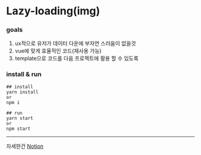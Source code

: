 # Lazy-loading(img)
### goals
1. ux적으로 유저가 데이터 다운에 부자연 스러움이 없을것
2. vue에 맞게 효율적인 코드(재사용 가능)
3. template으로 코드를 다음 프로젝트에 활용 할 수 있도록
### install & run
```node
## install
yarn install
or
npm i

## run
yarn start
or
npm start
```
---
자세한건 [Notion][node-link]

[node-link]: https://www.notion.so/vue-lazy-loading-b222c607a2044452b065f2f0ae2f962d
